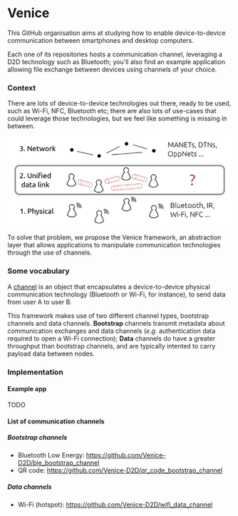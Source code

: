 # Venice

This GitHub organisation aims at studying how to enable device-to-device communication between smartphones and desktop computers.

Each one of its repositories hosts a communication channel, leveraging a D2D technology such as Bluetooth; you'll also find an example application allowing file exchange between devices using channels of your choice.


### Context

There are lots of device-to-device technologies out there, ready to be used, such as Wi-Fi, NFC, Bluetooth etc;
there are also lots of use-cases that could leverage those technologies, but we feel like something is missing in between.

![A link layer abstraction is missing between D2D tech and opportunistic networks.](./img/missing_layer.png)

To solve that problem, we propose the Venice framework, an abstraction layer that allows applications to manipulate communication technologies
through the use of channels.


### Some vocabulary

A [channel](https://github.com/Venice-D2D/venice_core/blob/master/lib/channels/abstractions/channel.dart) is an object that encapsulates a device-to-device physical communication technology (Bluetooth or Wi-Fi, for instance), to
send data from user A to user B.

This framework makes use of two different channel types, bootstrap channels and data channels.
**Bootstrap** channels transmit metadata about communication exchanges and data channels (*e.g.* authentication data required to open a Wi-Fi connection);
**Data** channels do have a greater throughput than bootstrap channels, and are typically intented to carry payload data between nodes.


### Implementation

#### Example app

TODO

#### List of communication channels

##### Bootstrap channels

* Bluetooth Low Energy: https://github.com/Venice-D2D/ble_bootstrap_channel
* QR code: https://github.com/Venice-D2D/qr_code_bootstrap_channel

##### Data channels

* Wi-Fi (hotspot): https://github.com/Venice-D2D/wifi_data_channel
